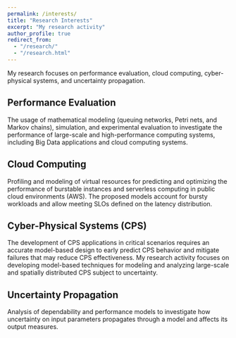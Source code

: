 ```yaml
---
permalink: /interests/
title: "Research Interests"
excerpt: "My research activity"
author_profile: true
redirect_from: 
  - "/research/"
  - "/research.html"
---
```


My research focuses on performance evaluation, cloud computing, cyber-physical systems, and uncertainty propagation.

## Performance Evaluation
The usage of mathematical modeling (queuing networks, Petri nets, and Markov chains), simulation, and experimental evaluation to investigate the performance of large-scale and high-performance computing systems, including Big Data applications and cloud computing systems.

## Cloud Computing
Profiling and modeling of virtual resources for predicting and optimizing the performance of burstable instances and serverless computing in public cloud environments (AWS). The proposed models account for bursty workloads and allow meeting SLOs defined on the latency distribution.

## Cyber-Physical Systems (CPS)
The development of CPS applications in critical scenarios requires an accurate model-based design to early predict CPS behavior and mitigate failures that may reduce CPS effectiveness. My research activity focuses on developing model-based techniques for modeling and analyzing large-scale and spatially distributed CPS subject to uncertainty.

## Uncertainty Propagation
Analysis of dependability and performance models to investigate how uncertainty on input parameters propagates through a model and affects its output measures.
